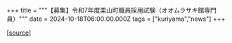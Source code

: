 +++
title = """【募集】令和7年度栗山町職員採用試験（オオムラサキ館専門員）"""
date = 2024-10-18T06:00:00.000Z
tags = ["kuriyama","news"]
+++


[[source]](https://www.town.kuriyama.hokkaido.jp/site/saiyou/29192.html)
